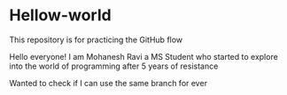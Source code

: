 # Hellow-world
This repository is for practicing the GitHub flow

Hello everyone! I am Mohanesh Ravi a MS Student who started to explore into the world of programming after 5 years of resistance

Wanted to check if I can use the same branch for ever

